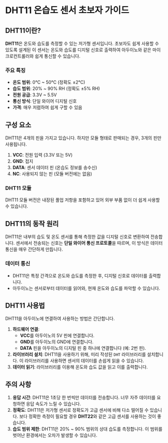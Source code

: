 # DHT11 온습도 센서 초보자 가이드

## DHT11이란?

**DHT11**은 온도와 습도를 측정할 수 있는 저가형 센서입니다. 초보자도 쉽게 사용할 수 있도록 설계된 이 센서는 온도와 습도를 디지털 신호로 출력하여 아두이노와 같은 마이크로컨트롤러와 쉽게 통신할 수 있습니다.

### 주요 특징
- **온도 범위**: 0°C ~ 50°C (정확도 ±2°C)
- **습도 범위**: 20% ~ 90% RH (정확도 ±5% RH)
- **전원 공급**: 3.3V ~ 5.5V
- **통신 방식**: 단일 와이어 디지털 신호
- **가격**: 매우 저렴하여 쉽게 구할 수 있음

## 구성 요소

DHT11은 4개의 핀을 가지고 있습니다. 하지만 모듈 형태로 판매되는 경우, 3개의 핀만 사용됩니다.

1. **VCC**: 전원 입력 (3.3V 또는 5V)
2. **GND**: 접지
3. **DATA**: 센서 데이터 핀 (온습도 정보를 송수신)
4. **NC**: 사용되지 않는 핀 (모듈 버전에는 없음)

### DHT11 모듈
DHT11 모듈 버전은 내장된 풀업 저항을 포함하고 있어 외부 부품 없이 더 쉽게 사용할 수 있습니다.

## DHT11의 동작 원리

DHT11은 내부의 습도 및 온도 센서를 통해 측정한 값을 디지털 신호로 변환하여 전송합니다. 센서에서 전송되는 신호는 **단일 와이어 통신 프로토콜**을 따르며, 이 방식은 데이터 통신을 매우 간단하게 만듭니다.

### 데이터 통신
- DHT11은 특정 간격으로 온도와 습도를 측정한 후, 디지털 신호로 데이터를 출력합니다.
- 아두이노는 센서로부터 데이터를 읽어와, 현재 온도와 습도를 파악할 수 있습니다.

## DHT11 사용법

DHT11을 아두이노에 연결하여 사용하는 방법은 간단합니다.

1. **하드웨어 연결**:
   - **VCC**를 아두이노의 5V 핀에 연결합니다.
   - **GND**를 아두이노의 GND에 연결합니다.
   - **DATA** 핀을 아두이노의 디지털 핀 중 하나에 연결합니다 (예: 2번 핀).
2. **라이브러리 설치**: DHT11을 사용하기 위해, 미리 작성된 `DHT` 라이브러리를 설치합니다. 이 라이브러리를 사용하면 센서의 데이터를 손쉽게 읽을 수 있습니다.
3. **데이터 읽기**: 라이브러리를 이용해 온도와 습도 값을 읽고 이를 출력합니다.

## 주의 사항

1. **응답 시간**: DHT11은 1초당 한 번씩만 데이터를 전송합니다. 너무 자주 데이터를 요청하면 응답 속도가 느릴 수 있습니다.
2. **정확도**: DHT11은 저가형 센서로 정확도가 고급 센서에 비해 다소 떨어질 수 있습니다. 보다 정확한 측정이 필요할 경우 **DHT22**와 같은 고급 센서를 사용하는 것이 좋습니다.
3. **습도 범위 제한**: DHT11은 20% ~ 90% 범위의 상대 습도를 측정합니다. 이 범위를 벗어난 환경에서는 오차가 발생할 수 있습니다.